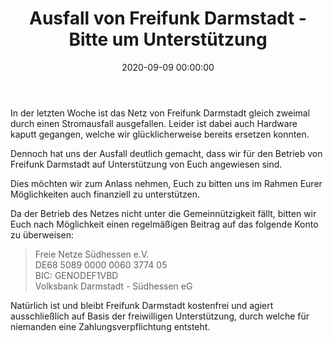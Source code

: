 ﻿---
template: "blog_entry.html"
title: "Ausfall von Freifunk Darmstadt - Bitte um Unterstützung"
date: 2020-09-09 00:00:00
categories: community
---
In der letzten Woche ist das Netz von Freifunk Darmstadt gleich zweimal durch einen Stromausfall ausgefallen.
Leider ist dabei auch Hardware kaputt gegangen, welche wir glücklicherweise bereits ersetzen konnten.

Dennoch hat uns der Ausfall deutlich gemacht, dass wir für den Betrieb von Freifunk Darmstadt auf Unterstützung von Euch angewiesen sind.

<!-- more -->

Dies möchten wir zum Anlass nehmen, Euch zu bitten uns im Rahmen Eurer Möglichkeiten auch finanziell zu unterstützen.

Da der Betrieb des Netzes nicht unter die Gemeinnützigkeit fällt, bitten wir Euch nach Möglichkeit einen regelmäßigen Beitrag auf das folgende Konto zu überweisen:

<blockquote>
  Freie Netze Südhessen e.V.<br/>
  DE68 5089 0000 0060 3774 05<br/>
  BIC: GENODEF1VBD<br/>
  Volksbank Darmstadt - Südhessen eG
</blockquote>

Natürlich ist und bleibt Freifunk Darmstadt kostenfrei und agiert ausschließlich auf Basis der freiwilligen Unterstützung, durch welche für niemanden eine Zahlungsverpflichtung entsteht.
